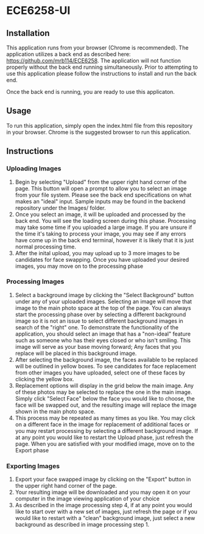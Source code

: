 # ECE6258-UI

## Installation 

This application runs from your browser (Chrome is recommended). The application utilizes a back end as described here: 
https://github.com/mrb114/ECE6258. The application will not function properly without the back end running simultaneously. Prior to attempting to use this application please follow the instructions to install and run the back end. 

Once the back end is running, you are ready to use this applicaton. 

## Usage

To run this application, simply open the index.html file from this repository in your browser. Chrome is the suggested browser to run this application. 

## Instructions 

### Uploading Images
1. Begin by selecting "Upload" from the upper right hand corner of the page. This button will open a prompt to allow you to select an image from your file system. Please see the back end specifications on what makes an "ideal" input. Sample inputs may be found in the backend repository under the Images/ folder.
2. Once you select an image, it will be uploaded and processed by the back end. You will see the loading screen during this phase. Processing may take some time if you uploaded a large image. If you are unsure if the time it's taking to process your image, you may see if any errors have come up in the back end terminal, however it is likely that it is just normal processing time. 
3. After the inital upload, you may upload up to 3 more images to be candidates for face swapping. Once you have uploaded your desired images, you may move on to the processing phase 

### Processing Images

1. Select a background image by clicking the "Select Background" button under any of your uploaded images. Selecting an image will move that image to the main photo space at the top of the page. You can always start the processing phase over by selecting a different background image so it is not an issue to select different background images in search of the "right" one. To demonstrate the functionality of the application, you should select an image that has a "non-ideal" feature such as someone who has their eyes closed or who isn't smiling. This image will serve as your base moving forward; Any faces that you replace will be placed in this background image.
2. After selecting the background image, the faces available to be replaced will be outlined in yellow boxes. To see candidates for face replacement from other images you have uploaded, select one of these faces by clicking the yellow box. 
3. Replacement options will display in the grid below the main image. Any of these photos may be selected to replace the one in the main image. Simply click "Select Face" below the face you would like to choose, the face will be swapped out, and the resulting image will replace the image shown in the main photo space. 
4. This process may be repeated as many times as you like. You may click on a different face in the image for replacement of additional faces or you may restart processing by selecting a different background image. If at any point you would like to restart the Upload phase, just refresh the page. When you are satisfied with your modified image, move on to the Export phase

### Exporting Images
1. Export your face swapped image by clicking on the "Export" button in the upper right hand corner of the page. 
2. Your resulting image will be downloaded and you may open it on your computer in the image viewing application of your choice
3. As described in the image processing step 4, if at any point you would like to start over with a new set of images, just refresh the page or if you would like to restart with a "clean" background image, just select a new background as described in image processing step 1.
